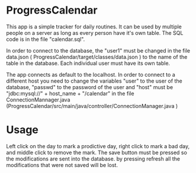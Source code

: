 # ProgressCalendar
This app is a simple tracker for daily routines.
It can be used by multiple people on a server as long as every person have it's own table.
The SQL code is in the file "calendar.sql".

In order to connect to the database, the "user1" must be changed in the file data.json ( ProgressCalendar/target/classes/data.json ) to the name of the table in the database. Each individual user must have its own table. 

The app connects as default to the localhost. In order to connect to a different host you need to change the variables "user" to the user of the database, "passwd" to the password of the user and "host" must be "jdbc:mysql://" + host_name + "/calendar" in the file ConnectionMannager.java (ProgressCalendar/src/main/java/controller/ConnectionManager.java )

# Usage

Left click on the day to mark a prodictive day, right click to mark a bad day, and middle click to remove the mark. The save button must be pressed so the modifications are sent into the database. by pressing refresh all the modifications that were not saved will be lost.

